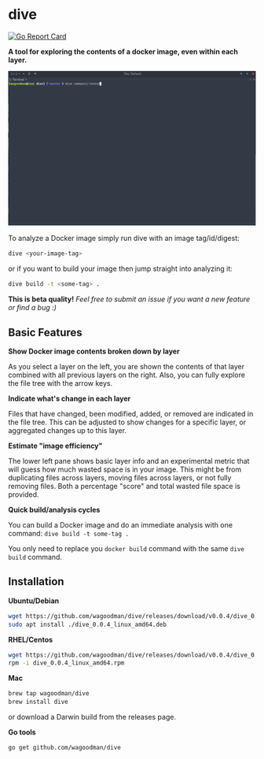 # dive
[![Go Report Card](https://goreportcard.com/badge/github.com/wagoodman/dive)](https://goreportcard.com/report/github.com/wagoodman/dive)

**A tool for exploring the contents of a docker image, even within each layer.**

![Image](.data/demo.gif)

To analyze a Docker image simply run dive with an image tag/id/digest:
```bash
dive <your-image-tag>
```

or if you want to build your image then jump straight into analyzing it:
```bash
dive build -t <some-tag> .
```

**This is beta quality!** *Feel free to submit an issue if you want a new feature or find a bug :)*

## Basic Features

**Show Docker image contents broken down by layer**

As you select a layer on the left, you are shown the contents of that layer combined with all previous layers on the right.
Also, you can fully explore the file tree with the arrow keys.

**Indicate what's change in each layer**

Files that have changed, been modified, added, or removed are indicated in the file tree. This can be adjusted to show
changes for a specific layer, or aggregated changes up to this layer.

**Estimate "image efficiency"**

The lower left pane shows basic layer info and an experimental metric that will guess how much wasted space is in 
your image. This might be from duplicating files across layers, moving files across layers, or not fully removing 
files. Both a percentage "score" and total wasted file space is provided.

**Quick build/analysis cycles**

You can build a Docker image and do an immediate analysis with one command: `dive build -t some-tag .` 

You only need to replace you `docker build` command with the same `dive build` command.


## Installation

**Ubuntu/Debian**
```bash
wget https://github.com/wagoodman/dive/releases/download/v0.0.4/dive_0.0.4_linux_amd64.deb
sudo apt install ./dive_0.0.4_linux_amd64.deb
```

**RHEL/Centos**
```bash
wget https://github.com/wagoodman/dive/releases/download/v0.0.4/dive_0.0.4_linux_amd64.rpm
rpm -i dive_0.0.4_linux_amd64.rpm
```

**Mac**
```bash
brew tap wagoodman/dive
brew install dive
```
or download a Darwin build from the releases page.

**Go tools**
```bash
go get github.com/wagoodman/dive
```


